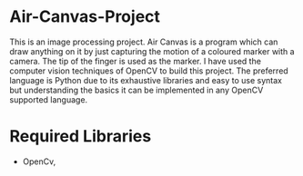 # Air-Canvas-Project

This is an image processing project.
Air Canvas is a program which can draw anything on it by just capturing the motion of a coloured marker with a camera. The tip of the finger is used as the marker.
I have used the computer vision techniques of OpenCV to build this project. The preferred language is Python due to its exhaustive libraries and easy to use syntax but understanding the basics it can be implemented in any OpenCV supported language.

# Required Libraries

  - OpenCv,
